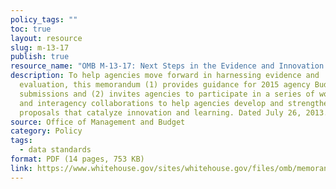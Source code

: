 ```yaml
---
policy_tags: ""
toc: true
layout: resource
slug: m-13-17
publish: true
resource_name: "OMB M-13-17: Next Steps in the Evidence and Innovation Agenda"
description: To help agencies move forward in harnessing evidence and
  evaluation, this memorandum (1) provides guidance for 2015 agency Budget
  submissions and (2) invites agencies to participate in a series of workshops
  and interagency collaborations to help agencies develop and strengthen
  proposals that catalyze innovation and learning. Dated July 26, 2013.
source: Office of Management and Budget
category: Policy
tags:
  - data standards
format: PDF (14 pages, 753 KB)
link: https://www.whitehouse.gov/sites/whitehouse.gov/files/omb/memoranda/2013/m-13-17.pdf
---
```

